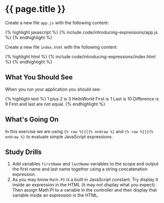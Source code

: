 # {{ page.title }}

Create a new file `app.js` with the following content:

{% highlight javascript %}
{% include code/introducing-expressions/app.js %}
{% endhighlight %}

Create a new file `index.html` with the following content:

{% highlight html %}
{% include code/introducing-expressions/index.html %}
{% endhighlight %}

## What You Should See

When you run your application you should see:

{% highlight text %}
1 plus 2 is 3
HelloWorld
First is 1
Last is 10
Difference is 9
First and last are not equal.
{% endhighlight %}


## What's Going On

In this exercise we are using `{% raw %}{{{% endraw %}` and `{% raw %}}}{% endraw %}` to evaluate
simple JavaScript expressions.

## Study Drills

1. Add variables `firstName` and `lastName` variables to the scope and output
the first name and last name together using a string concatenation expression.
2. As you may know `Math.PI` is a built in JavaScript constant. Try display it
inside an expression in the HTML (it may not display what you expect).
Then assign Math.PI to a variable in the controller and then display that
variable inside an expression in the HTML.
